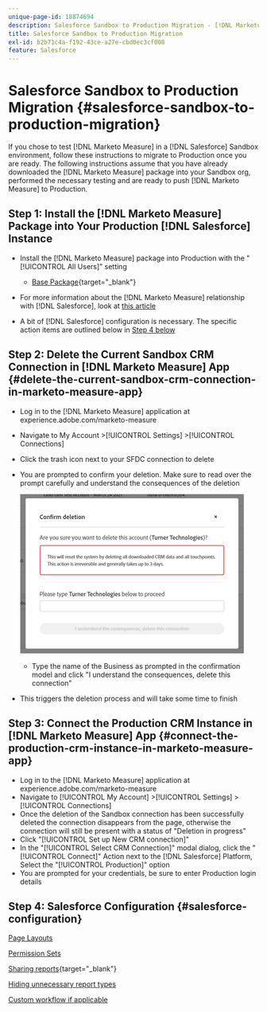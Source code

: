 ```yaml
---
unique-page-id: 18874694
description: Salesforce Sandbox to Production Migration - [!DNL Marketo Measure]
title: Salesforce Sandbox to Production Migration
exl-id: b2b71c4a-f192-43ce-a27e-cbd0ec3cf008
feature: Salesforce
---
```

# Salesforce Sandbox to Production Migration {#salesforce-sandbox-to-production-migration}

If you chose to test [!DNL Marketo Measure] in a [!DNL Salesforce] Sandbox environment, follow these instructions to migrate to Production once you are ready. The following instructions assume that you have already downloaded the [!DNL Marketo Measure] package into your Sandbox org, performed the necessary testing and are ready to push [!DNL Marketo Measure] to Production.

## Step 1: Install the [!DNL Marketo Measure] Package into Your Production [!DNL Salesforce] Instance

* Install the [!DNL Marketo Measure] package into Production with the "[!UICONTROL All Users]" setting

   * [Base Package](https://appexchange.salesforce.com/appxListingDetail?listingId=a0N3000000B3KLuEAN){target="_blank"}

* For more information about the [!DNL Marketo Measure] relationship with [!DNL Salesforce], look at [this article](/help/configuration-and-setup/marketo-measure-and-salesforce/how-marketo-measure-and-salesforce-interact.md)
* A bit of [!DNL Salesforce] configuration is necessary. The specific action items are outlined below in [Step 4 below](#salesforce-configuration)

## Step 2: Delete the Current Sandbox CRM Connection in [!DNL Marketo Measure] App {#delete-the-current-sandbox-crm-connection-in-marketo-measure-app}

* Log in to the [!DNL Marketo Measure] application at experience.adobe.com/marketo-measure
* Navigate to My Account >[!UICONTROL Settings] >[!UICONTROL Connections]
* Click the trash icon next to your SFDC connection to delete
* You are prompted to confirm your deletion. Make sure to read over the prompt carefully and understand the consequences of the deletion

   ![](assets/salesforce-sandbox-to-production-migration-1.png)

   * Type the name of the Business as prompted in the confirmation model and click "I understand the consequences, delete this connection"
* This triggers the deletion process and will take some time to finish

## Step 3: Connect the Production CRM Instance in [!DNL Marketo Measure] App {#connect-the-production-crm-instance-in-marketo-measure-app}

* Log in to the [!DNL Marketo Measure] application at experience.adobe.com/marketo-measure
* Navigate to [!UICONTROL My Account] >[!UICONTROL Settings] > [!UICONTROL Connections]
* Once the deletion of the Sandbox connection has been successfully deleted the connection disappears from the page, otherwise the connection will still be present with a status of "Deletion in progress"
* Click "[!UICONTROL Set up New CRM connection]"
* In the "[!UICONTROL Select CRM Connection]" modal dialog, click the "[!UICONTROL Connect]" Action next to the [!DNL Salesforce] Platform, Select the "[!UICONTROL Production]" option
* You are prompted for your credentials, be sure to enter Production login details

## Step 4: Salesforce Configuration {#salesforce-configuration}

[Page Layouts](/help/configuration-and-setup/marketo-measure-and-salesforce/page-layout-instructions.md)

[Permission Sets](/help/configuration-and-setup/marketo-measure-and-salesforce/marketo-measure-permission-sets.md)

[Sharing reports](https://help.salesforce.com/s/articleView?language=en_US&id=analytics_share_folder.htm&type=0){target="_blank"}

[Hiding unnecessary report types](/help/configuration-and-setup/marketo-measure-and-salesforce/hiding-unnecessary-report-types.md)

[Custom workflow if applicable](/help/advanced-marketo-measure-features/custom-revenue-amount/using-a-custom-revenue-amount-field.md)
